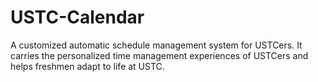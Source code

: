 # USTC-Calendar
A customized automatic schedule management system for USTCers. It carries the personalized time management experiences of USTCers and helps freshmen adapt to life at USTC.
